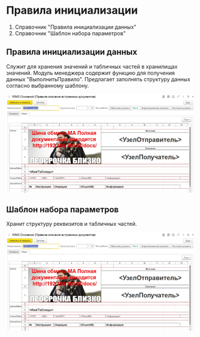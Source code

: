 # Правила инициализации

1. Справочник "Правила инициализации данных"
2. Справочник "Шаблон набора параметров"

## Правила инициализации данных

Служит для хранения значений и табличных частей в хранилищах значений. Модуль менеджера содержит функцию для получения данных "ВыполнитьПравило".
Предлагает заполнять структуру данных согласно выбранному шаблону.

![Форма элемента](images/ПравилоОписаниеВстрДокументов.png)

## Шаблон набора параметров

Хранит структуру реквизитов и табличных частей.

![Форма элемента](images/ПравилоОписаниеВстрДокументов.png)

